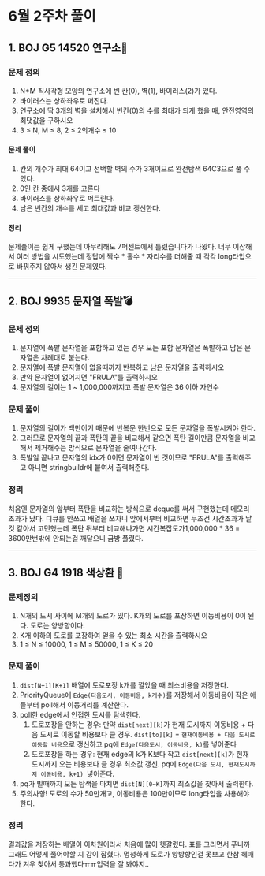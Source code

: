 # 6월 2주차 풀이
## 1. BOJ G5 14520 연구소🧪
### 문제 정의

1. N*M 직사각형 모양의 연구소에 빈 칸(0), 벽(1), 바이러스(2)가 있다.
2. 바이러스는 상하좌우로 퍼진다.
3. 연구소에 딱 3개의 벽을 설치해서 빈칸(0)의 수를 최대가 되게 했을 때, 안전영역의 최댓값을 구하시오
4. 3 ≤ N, M ≤ 8, 2 ≤ 2의개수 ≤ 10

#### 문제 풀이
1. 칸의 개수가 최대 64이고 선택할 벽의 수가 3개이므로 완전탐색 64C3으로 풀 수 있다.
2. 0인 칸 중에서 3개를 고른다
3. 바이러스를 상하좌우로 퍼트린다.
4. 남은 빈칸의 개수를 세고 최대값과 비교 갱신한다.
#### 정리

문제풀이는 쉽게 구했는데 아무리해도 7퍼센트에서 틀렸습니다가 나왔다. 너무 이상해서 여러 방법을 시도했는데 정답에 짝수 * 홀수 * 자리수를 더해줄 때 각각 long타입으로 바꿔주지 않아서 생긴 문제였다.

----

## 2. BOJ 9935 문자열 폭발💣
### 문제 정의

1. 문자열에 폭발 문자열을 포함하고 있는 경우 모든 포함 문자열은 폭발하고 남은 문자열은 차례대로 붙는다.
2. 문자열에 폭발 문자열이 없을때까지 반복하고 남은 문자열을 출력하시오
3. 만약 문자열이 없어지면 "FRULA"를 출력하시오
4. 문자열의 길이는 1 ~ 1,000,000까지고 폭발 문자열은 36 이하 자연수

### 문제 풀이

1. 문자열의 길이가 백만이기 때문에 반복문 한번으로 모든 문자열을 폭발시켜야 한다.
2. 그러므로 문자열의 끝과 폭탄의 끝을 비교해서 같으면 폭탄 길이만큼 문자열을 비교해서 제거해주는 방식으로 문자열을 줄여나간다.
3. 폭발일 끝나고 문자열의 idx가 0이면 문자열이 빈 것이므로 "FRULA"를 출력해주고 아니면 stringbuildr에 붙여서 출력해준다.

### 정리

처음엔 문자열의 앞부터 폭탄을 비교하는 방식으로 deque를 써서 구현했는데 메모리 초과가 났다. 디큐를 안쓰고 배열을 쓰자니 앞에서부터 비교하면 무조건 시간초과가 날 것 같아서 고민했는데 폭탄 뒤부터 비교해나가면 시간복잡도가1,000,000 * 36 = 3600만번밖에 안되는걸 깨달으니 금방 풀렸다.

---
## 3. BOJ G4 1918 색상환 🎨
### 문제정의

1. N개의 도시 사이에 M개의 도로가 있다. K개의 도로를 포장하면 이동비용이 0이 된다. 도로는 양방향이다.
2. K개 이하의 도로를 포장하여 얻을 수 있는 최소 시간을 출력하시오
3. 1 ≤ N ≤ 10000, 1 ≤ M ≤ 50000, 1 ≤ K ≤ 20

### 문제 풀이

1. `dist[N+1][K+1]` 배열에 도로포장 k개를 깔았을 때 최소비용을 저장한다.
2. PriorityQueue에 `Edge(다음도시, 이동비용, k개수)`를 저장해서 이동비용이 작은 애들부터 poll해서 이동거리를 계산한다.
3. poll한 edge에서 인접한 도시를 탐색한다.
    1. 도로포장을 안하는 경우: 만약 `dist[next][k]`가 현재 도시까지 이동비용 + 다음 도시로 이동할 비용보다 클 경우. `dist[to][k]` = `현재이동비용 + 다음 도시로 이동할 비용`으로 갱신하고 pq에 `Edge(다음도시, 이동비용, k)`를 넣어준다
    2. 도로포장을 하는 경우: 현재 edge의 k가 K보다 작고 `dist[next][k]`가 현재 도시까지 오는 비용보다 클 경우 최소값 갱신. pq에 `Edge(다음 도시, 현재도시까지 이동비용, k+1) `넣어준다.
4. pq가 빌때까지 모든 탐색을 마치면 `dist[N][0~K]`까지 최소값을 찾아서 출력한다.
5. 주의사항! 도로의 수가 50만개고, 이동비용은 100만이므로 long타입을 사용해야 한다.

### 정리

결과값을 저장하는 배열이 이차원이라서 처음에 많이 헷갈렸다. 표를 그리면서 푸니까 그래도 어떻게 풀어야할 지 감이 잡혔다. 멍청하게 도로가 양방향인걸 못보고 한참 헤매다가 겨우 찾아서 통과했다ㅠㅠ입력을 잘 봐야지..
